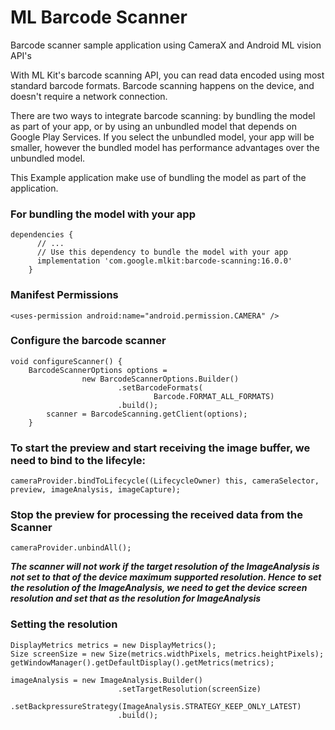 # ML Barcode Scanner
 Barcode scanner sample application using CameraX and Android ML vision API's

With ML Kit's barcode scanning API, you can read data encoded using most standard barcode formats. Barcode scanning happens on the device, and doesn't require a network connection.

There are two ways to integrate barcode scanning: by bundling the model as part of your app, or by using an unbundled model that depends on Google Play Services. If you select the unbundled model, your app will be smaller, however the bundled model has performance advantages over the unbundled model.

This Example application make use of bundling the model as part of the application.

### For bundling the model with your app
```
dependencies {
      // ...
      // Use this dependency to bundle the model with your app
      implementation 'com.google.mlkit:barcode-scanning:16.0.0'
    }
```

    
### Manifest Permissions
```
<uses-permission android:name="android.permission.CAMERA" />
```

### Configure the barcode scanner

```
void configureScanner() {
    BarcodeScannerOptions options =
                new BarcodeScannerOptions.Builder()
                        .setBarcodeFormats(
                                Barcode.FORMAT_ALL_FORMATS)
                        .build();
        scanner = BarcodeScanning.getClient(options);
    }
```
    
### To start the preview and start receiving the image buffer, we need to bind to the lifecyle:
```
cameraProvider.bindToLifecycle((LifecycleOwner) this, cameraSelector, preview, imageAnalysis, imageCapture);
```

### Stop the preview for processing the received data from the Scanner
```
cameraProvider.unbindAll();
``` 

***The scanner will not work if the target resolution of the ImageAnalysis is not set to that of the device maximum supported resolution. Hence to set the resolution of the ImageAnalysis, we need to get the device screen resolution and set that as the resolution for ImageAnalysis***

### Setting the resolution
```
DisplayMetrics metrics = new DisplayMetrics();
Size screenSize = new Size(metrics.widthPixels, metrics.heightPixels);
getWindowManager().getDefaultDisplay().getMetrics(metrics);

imageAnalysis = new ImageAnalysis.Builder()
                        .setTargetResolution(screenSize)
                        .setBackpressureStrategy(ImageAnalysis.STRATEGY_KEEP_ONLY_LATEST)
                        .build();
```
